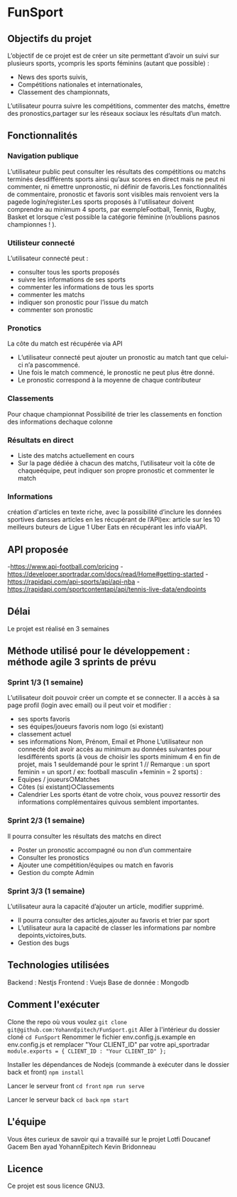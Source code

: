 # FunSport

## Objectifs du projet

L’objectif de ce projet est de créer un site permettant d’avoir un suivi sur plusieurs sports, ​ycompris les sports féminins (autant que possible)​ :
- News des sports suivis,
- Compétitions nationales et internationales,
- Classement des championnats,

L’utilisateur pourra suivre les compétitions, commenter des matchs, émettre des pronostics,partager sur les réseaux sociaux les résultats d’un match.

## Fonctionnalités
### Navigation publique
L’utilisateur public peut consulter les résultats des compétitions ou matchs terminés desdifférents sports ainsi qu’aux scores en direct mais ne peut ni commenter, ni émettre unpronostic, ni définir de favoris.Les fonctionnalités de commentaire, pronostic et favoris sont visibles mais renvoient vers la pagede login/register.Les sports proposés à l'utilisateur doivent comprendre au minimum 4 sports, par exempleFootball, Tennis, Rugby, Basket et lorsque c’est possible la catégorie féminine (n’oublions pasnos championnes ! ).

### Utilisteur connecté
L’utilisateur connecté peut :
- consulter tous les sports proposés
- suivre les informations de ses sports
- commenter les informations de tous les sports
- commenter les matchs
- indiquer son pronostic pour l’issue du match
- commenter son pronostic

### Pronotics
La côte du match est récupérée via API
- L’utilisateur connecté peut ajouter un pronostic au match tant que celui-ci n’a pascommencé.
- Une fois le match commencé, le pronostic ne peut plus être donné.
- Le pronostic correspond à la moyenne de chaque contributeur

### Classements
Pour chaque championnat Possibilité de trier les classements en fonction des informations dechaque colonne

### Résultats en direct
- Liste des matchs actuellement en cours
- Sur la page dédiée à chacun des matchs, l’utilisateur voit la côte de chaqueéquipe, peut indiquer son propre pronostic et commenter le match

### Informations
création d'articles en texte riche, avec la possibilité d’inclure les données sportives dansses articles en les récupérant de l’API)ex: article sur les 10 meilleurs buteurs de Ligue 1 Uber Eats en récupérant les info viaAPI.

## API proposée

-https://www.api-football.com/pricing
-https://developer.sportradar.com/docs/read/Home#getting-started
-https://rapidapi.com/api-sports/api/api-nba
-https://rapidapi.com/sportcontentapi/api/tennis-live-data/endpoints

## Délai

Le projet est réalisé en 3 semaines

## Méthode utilisé pour le développement : méthode agile 3 sprints de prévu
### Sprint 1/3 (1 semaine)
L’utilisateur doit pouvoir créer un compte et se connecter.
Il a accès à sa page profil (login avec email) ou il peut voir et modifier :
- ses sports favoris
- ses équipes/joueurs favoris nom logo (si existant)
- classement actuel
- ses informations Nom, Prénom, Email et Phone 
L’utilisateur non connecté doit avoir accès au minimum au données suivantes pour lesdifférents sports (à vous de choisir les sports minimum 4 en fin de projet, mais 1 seuldemandé pour le sprint 1 // Remarque : un sport feminin = un sport / ex: football masculin +feminin = 2 sports) :
- Equipes / joueurs○Matches
- Côtes (si existant)○Classements
- Calendrier
Les sports étant de votre choix, vous pouvez ressortir des informations complémentaires quivous semblent importantes.

### Sprint 2/3 (1 semaine)
Il pourra consulter les résultats des matchs en direct
- Poster un pronostic accompagné ou non d’un commentaire
- Consulter les pronostics 
- Ajouter une compétition/équipes ou match en favoris
- Gestion du compte Admin

### Sprint 3/3 (1 semaine)
L’utilisateur aura la capacité d’ajouter un article, modifier supprimé.
- Il pourra consulter des articles,ajouter au favoris et trier par sport
- L’utilisateur aura la capacité de classer les informations par nombre depoints,victoires,buts.
- Gestion des bugs

## Technologies utilisées
Backend : Nestjs
Frontend : Vuejs
Base de donnée : Mongodb

## Comment l'exécuter

Clone the repo où vous voulez
`git clone git@github.com:YohannEpitech/FunSport.git`
Aller à l'intérieur du dossier cloné
`cd FunSport`
Renommer le fichier env.config.js.example en env.config.js et remplacer "Your CLIENT_ID" par votre api_sportradar
`module.exports = {
    CLIENT_ID : "Your CLIENT_ID"
};`

Installer les dépendances de Nodejs (commande à exécuter dans le dossier back et front)
`npm install`

Lancer le serveur front 
`cd front`
`npm run serve`

Lancer le serveur back
`cd back`
`npm start`

## L'équipe

Vous êtes curieux de savoir qui a travaillé sur le projet
Lotfi Doucanef
Gacem Ben ayad
YohannEpitech
Kevin Bridonneau

## Licence

Ce projet est sous licence GNU3.
